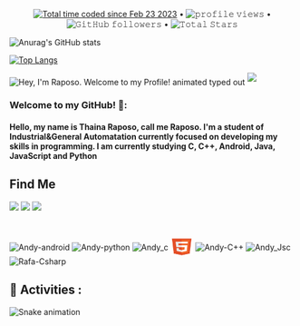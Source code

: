 <p align="center">
  <a href="https://wakatime.com/@9159ac33-f353-4b22-8af5-8597741887aa"><img src="https://wakatime.com/badge/user/9159ac33-f353-4b22-8af5-8597741887aa.svg" alt="Total time coded since Feb 23 2023" /></a> • 
  <img src="https://visitor-badge.glitch.me/badge?page_id=at-raposo.at-raposo" alt="𝚙𝚛𝚘𝚏𝚒𝚕𝚎 𝚟𝚒𝚎𝚠𝚜"> •  
  <img alt="𝙶𝚒𝚝𝙷𝚞𝚋 𝚏𝚘𝚕𝚕𝚘𝚠𝚎𝚛𝚜" src="https://img.shields.io/github/followers/at-raposo?label=Followers&style=social"> •   
  <img src="https://img.shields.io/github/stars/italo-mauricio?label=Stars" alt="𝚃𝚘𝚝𝚊𝚕 𝚂𝚝𝚊𝚛𝚜">
</p>

![Anurag's GitHub stats](https://github-readme-stats.vercel.app/api?username=at-raposo&show_icons=true&theme=tokyonight)

[![Top Langs](https://github-readme-stats.vercel.app/api/top-langs/?username=at-raposo&layout=compact_&show_icons=true&theme=tokyonight)](https://github.com/at-raposo/github-readme-stats)








<img src="https://readme-typing-svg.demolab.com?font=Operator+Mono&size=37&duration=2800&pause=2000&color=FAFAFA&center=true&vCenter=true&width=940&height=50&lines=Hey%2C+I'm+Raposo.+Welcome+to+my+Profile!" align="middle" alt="Hey, I'm Raposo. Welcome to my Profile! animated typed out">
<img  src="assests/borderseperator.gif">

### Welcome to my GitHub! 🤗:
   
#### Hello, my name is Thaina Raposo, call me Raposo. I'm a student of Industrial&General Automatation currently focused on developing my skills in programming. I am currently studying C, C++, Android, Java, JavaScript and Python



  ## Find Me
 
  <a href="https://twitter.com/Raposo_Dev" target="_blank"><img src="https://img.shields.io/badge/Twitter-1DA1F2?style=for-the-badge&logo=twitter&logoColor=white" target="_blank"></a>
  <a href = "mailto:contate.raposo@gmail.com"><img src="https://img.shields.io/badge/-Gmail-%23333?style=for-the-badge&logo=gmail&logoColor=red" target="_red"></a>
  <a href="https://www.linkedin.com/in/thain%C3%A1-raposo-116266218/" target="_blank"><img src="https://img.shields.io/badge/-LinkedIn-%230077B5?style=for-the-badge&logo=linkedin&logoColor=white" target="_blank"></a> 
  
  
  
##

<div style="display: inline_block"><br>
  <img align="center" alt="Andy-android" height="30" width="40" src="https://cdn.jsdelivr.net/gh/devicons/devicon/icons/android/android-original.svg">
  <img align="center" alt="Andy-python" height="30" width="40" src="https://cdn.jsdelivr.net/gh/devicons/devicon/icons/python/python-original.svg">
  <img align="center" alt="Andy_c" height="30" width="40" src="https://cdn.jsdelivr.net/gh/devicons/devicon/icons/c/c-original.svg">
  <img align="center" alt="Andy-HTML" height="30" width="40" src="https://raw.githubusercontent.com/devicons/devicon/master/icons/html5/html5-original.svg">
  <img align="center" alt="Andy-C++" height="30" width="40" src="https://cdn.jsdelivr.net/gh/devicons/devicon/icons/cplusplus/cplusplus-original.svg">
 <img align="center" alt="Andy_Jsc" height="30" width="40" src="https://cdn.jsdelivr.net/gh/devicons/devicon/icons/javascript/javascript-original.svg" />
  <img align="center" alt="Rafa-Csharp" height="30" width="40" src="https://cdn.jsdelivr.net/gh/devicons/devicon/icons/java/java-original.svg" />
          
 
  

  




## :snake: Activities :

![Snake animation](https://github.com/at-raposo/at-raposo/blob/output/github-contribution-grid-snake.svg)
